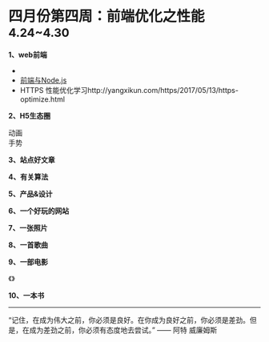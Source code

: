 
# 四月份第四周：前端优化之性能  <small>4.24~4.30</small>

__1、web前端__    
    
- []()   
- [前端与Node.js](https://toutiao.io/subjects/7076)   
- HTTPS 性能优化学习http://yangxikun.com/https/2017/05/13/https-optimize.html

__2、H5生态圈__      

动画  
手势  

__3、站点好文章__    


__4、有关算法__     


__5、产品&设计__        


__6、一个好玩的网站__


__7、一张照片__   
 

__8、一首歌曲__  


__9、一部电影__   

《》 

__10、一本书__ 



-------------------

“记住，在成为伟大之前，你必须是良好。在你成为良好之前，你必须是差劲。但是，在成为差劲之前，你必须有态度地去尝试。” —— 阿特 威廉姆斯


